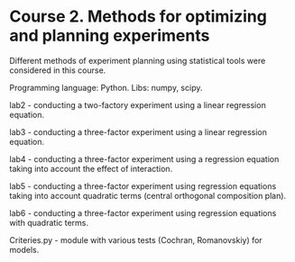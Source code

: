 # Course 2. Methods for optimizing and planning experiments

Different methods of experiment planning using statistical tools were considered in this course.

Programming language: Python. Libs: numpy, scipy.

lab2 - conducting a two-factory experiment using a linear regression equation.

lab3 - conducting a three-factor experiment using a linear regression equation.

lab4 - conducting a three-factor experiment using a regression equation taking into account the effect of interaction.

lab5 - conducting a three-factor experiment using regression equations taking into account quadratic terms (central orthogonal composition plan).

lab6 - conducting a three-factor experiment using regression equations with quadratic terms.

Criteries.py - module with various tests (Cochran, Romanovskiy) for models.

